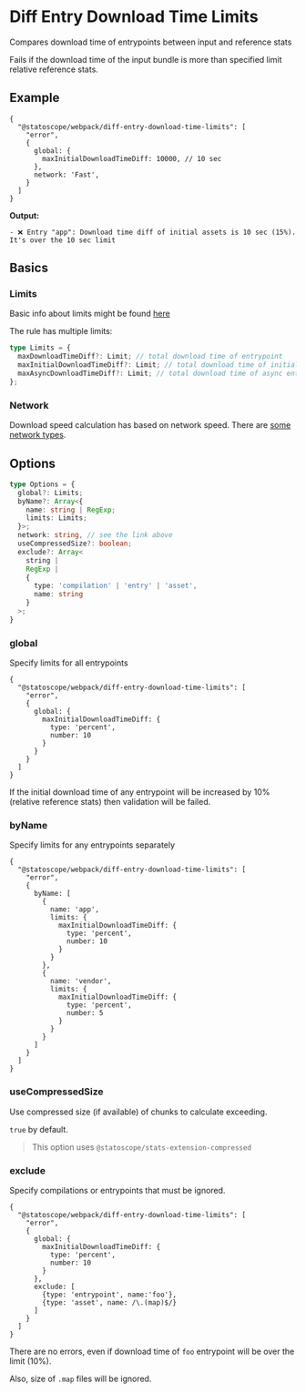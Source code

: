 # Diff Entry Download Time Limits

Compares download time of entrypoints between input and reference stats

Fails if the download time of the input bundle is more than specified limit relative reference stats.

## Example

```json5
{
  "@statoscope/webpack/diff-entry-download-time-limits": [
    "error",
    {
      global: {
        maxInitialDownloadTimeDiff: 10000, // 10 sec 
      },
      network: 'Fast',
    }
  ]
}
```

**Output:**

```
- ❌ Entry "app": Download time diff of initial assets is 10 sec (15%). It's over the 10 sec limit
```

## Basics

### Limits

Basic info about limits might be found [here](/packages/stats-validator-plugin-webpack/docs/limits.md)

The rule has multiple limits:

```ts
type Limits = {
  maxDownloadTimeDiff?: Limit; // total download time of entrypoint
  maxInitialDownloadTimeDiff?: Limit; // total download time of initial entrypoint chunks
  maxAsyncDownloadTimeDiff?: Limit; // total download time of async entrypoint chunks
};
```

### Network

Download speed calculation has based on network speed. There are [some network types](/packages/stats-validator-plugin-webpack/docs/network-types.md).

## Options

```ts
type Options = {
  global?: Limits;
  byName?: Array<{
    name: string | RegExp;
    limits: Limits;
  }>;
  network: string, // see the link above
  useCompressedSize?: boolean;
  exclude?: Array<
    string |
    RegExp |
    {
      type: 'compilation' | 'entry' | 'asset',
      name: string
    }
  >;
}
```

### global

Specify limits for all entrypoints

```json5
{
  "@statoscope/webpack/diff-entry-download-time-limits": [
    "error",
    {
      global: {
        maxInitialDownloadTimeDiff: {
          type: 'percent',
          number: 10
        }
      }
    }
  ]
}
```

If the initial download time of any entrypoint will be increased by 10% (relative reference stats) then validation will be failed.

### byName

Specify limits for any entrypoints separately

```json5
{
  "@statoscope/webpack/diff-entry-download-time-limits": [
    "error",
    {
      byName: [
        {
          name: 'app',
          limits: {
            maxInitialDownloadTimeDiff: {
              type: 'percent',
              number: 10
            }
          }
        },
        {
          name: 'vendor',
          limits: {
            maxInitialDownloadTimeDiff: {
              type: 'percent',
              number: 5
            }
          }
        }
      ]
    }
  ]
}
```

### useCompressedSize

Use compressed size (if available) of chunks to calculate exceeding.

`true` by default.

> This option uses `@statoscope/stats-extension-compressed`

### exclude

Specify compilations or entrypoints that must be ignored.

```json5
{
  "@statoscope/webpack/diff-entry-download-time-limits": [
    "error",
    {
      global: {
        maxInitialDownloadTimeDiff: {
          type: 'percent',
          number: 10
        }
      },
      exclude: [
        {type: 'entrypoint', name:'foo'},
        {type: 'asset', name: /\.(map)$/}
      ]
    }
  ]
}
```

There are no errors, even if download time of `foo` entrypoint will be over the limit (10%).

Also, size of `.map` files will be ignored.
